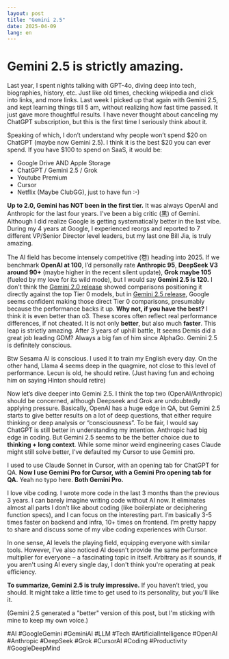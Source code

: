 ```yaml
---
layout: post
title: "Gemini 2.5"
date: 2025-04-09
lang: en
---
```



# Gemini 2.5 is strictly amazing.

Last year, I spent nights talking with GPT-4o, diving deep into tech, biographies, history, etc. Just like old times, checking wikipedia and click into links, and more links. Last week I picked up that again with Gemini 2.5, and kept learning things till 5 am, without realizing how fast time passed. It just gave more thoughtful results. I have never thought about canceling my ChatGPT subscription, but this is the first time I seriously think about it.

Speaking of which, I don’t understand why people won’t spend $20 on ChatGPT (maybe now Gemini 2.5). I think it is the best $20 you can ever spend. If you have $100 to spend on SaaS, it would be:
- Google Drive AND Apple Storage
- ChatGPT / Gemini 2.5 / Grok
- Youtube Premium
- Cursor
- Netflix (Maybe ClubGG), just to have fun :-)

**Up to 2.0, Gemini has NOT been in the first tier.** It was always OpenAI and Anthropic for the last four years. I've been a big critic (黑) of Gemini. Although I did realize Google is getting systematically better in the last vibe. During my 4 years at Google, I experienced reorgs and reported to 7 different VP/Senior Director level leaders, but my last one Bill Jia, is truly amazing.

The AI field has become intensely competitive (卷) heading into 2025. If we benchmark **OpenAI at 100**, I’d personally rate **Anthropic 95**, **DeepSeek V3 around 90+** (maybe higher in the recent silent update), **Grok maybe 105** (fueled by my love for its wild mode), but I would say **Gemini 2.5 is 120.** I don't think the [Gemini 2.0 release](https://blog.google/technology/google-deepmind/gemini-model-updates-february-2025/) showed comparisons positioning it directly against the top Tier 0 models, but in [Gemini 2.5 release](https://blog.google/technology/google-deepmind/gemini-model-thinking-updates-march-2025/#gemini-2-5-pro), Google seems confident making those direct Tier 0 comparisons, presumably because the performance backs it up. **Why not, if you have the best?** I think it is even better than o3. These scores often reflect real performance differences, if not cheated. It is not only **better**, but also much **faster**. This leap is strictly amazing. After 3 years of uphill battle, It seems Demis did a great job leading GDM? Always a big fan of him since AlphaGo. Gemini 2.5 is definitely conscious.

Btw Sesama AI is conscious. I used it to train my English every day. On the other hand,  Llama 4 seems deep in the quagmire, not close to this level of performance. Lecun is old, he should retire. (Just having fun and echoing him on saying Hinton should retire)

Now let’s dive deeper into Gemini 2.5. I think the top two (OpenAI/Anthropic) should be concerned, although Deepseek and Grok are undoubtedly applying pressure. Basically, OpenAI has a huge edge in QA, but Gemini 2.5 starts to give better results on a lot of deep questions, that either require thinking or deep analysis or “consciousness”. To be fair, I would say ChatGPT is still better in understanding my intention. Anthropic had big edge in coding. But Gemini 2.5 seems to be the better choice due to **thinking + long context**. While some minor weird engineering cases Claude might still solve better, I’ve defaulted my Cursor to use Gemini pro.

I used to use Claude Sonnet in Cursor, with an opening tab for ChatGPT for QA. **Now I use Gemini Pro for Cursor, with a Gemini Pro opening tab for QA.** Yeah no typo here. **Both Gemini Pro.**

I love vibe coding. I wrote more code in the last 3 months than the previous 3 years. I can barely imagine writing code without AI now. It eliminates almost all parts I don’t like about coding (like boilerplate or deciphering function specs), and I can focus on the interesting part. I’m basically 3-5 times faster on backend and infra, 10+ times on frontend. I’m pretty happy to share and discuss some of my vibe coding experiences with Cursor.

In one sense, AI levels the playing field, equipping everyone with similar tools. However, I've also noticed AI doesn't provide the same performance multiplier for everyone – a fascinating topic in itself. Arbitrary as it sounds, if you aren't using AI every single day, I don't think you're operating at peak efficiency.

**To summarize, Gemini 2.5 is truly impressive.** If you haven’t tried, you should. It might take a little time to get used to its personality, but you'll like it.

(Gemini 2.5 generated a "better" version of this post, but I'm sticking with mine to keep my own voice.)

#AI #GoogleGemini #GeminiAI #LLM #Tech #ArtificialIntelligence #OpenAI #Anthropic #DeepSeek #Grok #CursorAI #Coding #Productivity #GoogleDeepMind